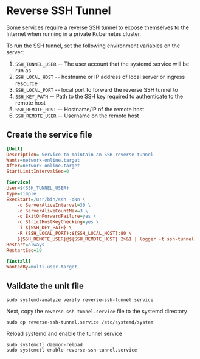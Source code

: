 # Reverse SSH Tunnel

Some services require a reverse SSH tunnel to expose themselves to the Internet when running in a private Kubernetes cluster.

To run the SSH tunnel, set the following environment variables on the server:

1. `SSH_TUNNEL_USER` -- The user account that the systemd service will be run as
1. `SSH_LOCAL_HOST` -- hostname or IP address of local server or ingress resource
1. `SSH_LOCAL_PORT` -- local port to forward the reverse SSH tunnel to
1. `SSH_KEY_PATH` -- Path to the SSH key required to authenticate to the remote host
1. `SSH_REMOTE_HOST` -- Hostname/IP of the remote host
1. `SSH_REMOTE_USER` -- Username on the remote host

## Create the service file

```ini
[Unit]
Description= Service to maintain an SSH reverse tunnel
Wants=network-online.target
After=network-online.target
StartLimitIntervalSec=0

[Service]
User=${SSH_TUNNEL_USER}
Type=simple
ExecStart=/usr/bin/ssh -qNn \
	-o ServerAliveInterval=30 \
	-o ServerAliveCountMax=3 \
	-o ExitOnForwardFailure=yes \
	-o StrictHostKeyChecking=yes \
	-i ${SSH_KEY_PATH} \
	-R {SSH_LOCAL_PORT}:${SSH_LOCAL_HOST}:80 \
	${SSH_REMOTE_USER}@${SSH_REMOTE_HOST} 2>&1 | logger -t ssh-tunnel
Restart=always
RestartSec=10

[Install]
WantedBy=multi-user.target
```

## Validate the unit file

```shell
sudo systemd-analyze verify reverse-ssh-tunnel.service
```

Next, copy the `reverse-ssh-tunnel.service` file to the systemd directory

```shell
sudo cp reverse-ssh-tunnel.service /etc/systemd/system
```

Reload systemd and enable the tunnel service

```shell
sudo systemctl daemon-reload
sudo systemctl enable reverse-ssh-tunnel.service
```
